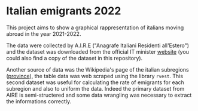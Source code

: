 # Italian emigrants 2022

This project aims to show a graphical rappresentation of italians moving abroad in the year 2021-2022. 

The data were collected by A.I.R.E ("Anagrafe Italiani Residenti all'Estero") and the dataset was downloaded from the official IT minister [website](http://ucs.interno.gov.it/ucs/contenuti/Anagrafe_degli_italiani_residenti_all_estero_a.i.r.e._int_00041-8067961.htm) (you could also find a copy of the dataset in this repository).

Another source of data was the Wikipedia's page of the italian subregions ([province](https://it.wikipedia.org/wiki/Province_d%27Italia)), the table data was web scraped using the library `rvest`. This second dataset was useful for calculating the rate of emigrants for each subregion and also to uniform the data. Indeed the primary dataset from AIRE is semi-structered and some data wrangling was necessary to extract the informations correctly. 















